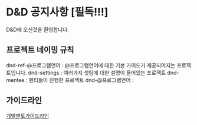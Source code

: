 # D&amp;D 공지사항 [필독!!!]
D&D에 오신것을 환영합니다.

## 프로젝트 네이밍 규칙
dnd-ref-@프로그램언어  : @프로그램언어에 대한 기본 가이드가 제공되어지는 프로젝트입니다.
dnd-settings        : 여러가지 셋팅에 대한 설명이 들어있는 프로젝트
dnd-mentee          : 멘티들이 진행한 프로젝트
dnd-@프로그램언어       : 

## 가이드라인
[개발멘토가이드라인](https://www.notion.so/3374471b3aa84b8a8fa678b5a33bb1bb)
